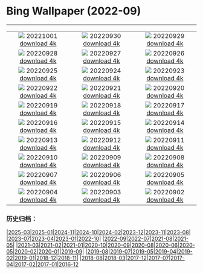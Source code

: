 # Bing Wallpaper (2022-09)
**************
| | | |
| :----: | :----: | :----: |
| ![](https://www.bing.com/th?id=OHR.SwedishAntenna_DE-DE2391805008_1920x1080.jpg) 20221001 [download 4k](https://www.bing.com/th?id=OHR.SwedishAntenna_DE-DE2391805008_UHD.jpg) | ![](https://www.bing.com/th?id=OHR.EubalaenaAustralis_DE-DE2170737652_1920x1080.jpg) 20220930 [download 4k](https://www.bing.com/th?id=OHR.EubalaenaAustralis_DE-DE2170737652_UHD.jpg) | ![](https://www.bing.com/th?id=OHR.InfiniD_DE-DE0853572825_1920x1080.jpg) 20220929 [download 4k](https://www.bing.com/th?id=OHR.InfiniD_DE-DE0853572825_UHD.jpg) |
| ![](https://www.bing.com/th?id=OHR.BridalVeilFalls_DE-DE0688317126_1920x1080.jpg) 20220928 [download 4k](https://www.bing.com/th?id=OHR.BridalVeilFalls_DE-DE0688317126_UHD.jpg) | ![](https://www.bing.com/th?id=OHR.GoldenJellyfish_DE-DE0390606059_1920x1080.jpg) 20220927 [download 4k](https://www.bing.com/th?id=OHR.GoldenJellyfish_DE-DE0390606059_UHD.jpg) | ![](https://www.bing.com/th?id=OHR.SusitnaRiver_DE-DE0199753243_1920x1080.jpg) 20220926 [download 4k](https://www.bing.com/th?id=OHR.SusitnaRiver_DE-DE0199753243_UHD.jpg) |
| ![](https://www.bing.com/th?id=OHR.AmazonMangroves_DE-DE0051405435_1920x1080.jpg) 20220925 [download 4k](https://www.bing.com/th?id=OHR.AmazonMangroves_DE-DE0051405435_UHD.jpg) | ![](https://www.bing.com/th?id=OHR.DarkSkyAcadia_DE-DE9904110113_1920x1080.jpg) 20220924 [download 4k](https://www.bing.com/th?id=OHR.DarkSkyAcadia_DE-DE9904110113_UHD.jpg) | ![](https://www.bing.com/th?id=OHR.WintersteinHerbst_DE-DE9727275236_1920x1080.jpg) 20220923 [download 4k](https://www.bing.com/th?id=OHR.WintersteinHerbst_DE-DE9727275236_UHD.jpg) |
| ![](https://www.bing.com/th?id=OHR.LastDollarRoad_DE-DE7674036220_1920x1080.jpg) 20220922 [download 4k](https://www.bing.com/th?id=OHR.LastDollarRoad_DE-DE7674036220_UHD.jpg) | ![](https://www.bing.com/th?id=OHR.PWPeaceDoves_DE-DE7546988632_1920x1080.jpg) 20220921 [download 4k](https://www.bing.com/th?id=OHR.PWPeaceDoves_DE-DE7546988632_UHD.jpg) | ![](https://www.bing.com/th?id=OHR.SitkaOtters_DE-DE7420521295_1920x1080.jpg) 20220920 [download 4k](https://www.bing.com/th?id=OHR.SitkaOtters_DE-DE7420521295_UHD.jpg) |
| ![](https://www.bing.com/th?id=OHR.QueenFuneral_DE-DE1005379634_1920x1080.jpg) 20220919 [download 4k](https://www.bing.com/th?id=OHR.QueenFuneral_DE-DE1005379634_UHD.jpg) | ![](https://www.bing.com/th?id=OHR.ArashiyamaBamboo_DE-DE7168854170_1920x1080.jpg) 20220918 [download 4k](https://www.bing.com/th?id=OHR.ArashiyamaBamboo_DE-DE7168854170_UHD.jpg) | ![](https://www.bing.com/th?id=OHR.LebkuchenOktoberfest_DE-DE7043952422_1920x1080.jpg) 20220917 [download 4k](https://www.bing.com/th?id=OHR.LebkuchenOktoberfest_DE-DE7043952422_UHD.jpg) |
| ![](https://www.bing.com/th?id=OHR.PianePuma_DE-DE6817821913_1920x1080.jpg) 20220916 [download 4k](https://www.bing.com/th?id=OHR.PianePuma_DE-DE6817821913_UHD.jpg) | ![](https://www.bing.com/th?id=OHR.PyreneesPark_DE-DE6641527978_1920x1080.jpg) 20220915 [download 4k](https://www.bing.com/th?id=OHR.PyreneesPark_DE-DE6641527978_UHD.jpg) | ![](https://www.bing.com/th?id=OHR.MarbleCanyon_DE-DE6490701190_1920x1080.jpg) 20220914 [download 4k](https://www.bing.com/th?id=OHR.MarbleCanyon_DE-DE6490701190_UHD.jpg) |
| ![](https://www.bing.com/th?id=OHR.GSDNPest_DE-DE6345585971_1920x1080.jpg) 20220913 [download 4k](https://www.bing.com/th?id=OHR.GSDNPest_DE-DE6345585971_UHD.jpg) | ![](https://www.bing.com/th?id=OHR.Aracari_DE-DE6206639444_1920x1080.jpg) 20220912 [download 4k](https://www.bing.com/th?id=OHR.Aracari_DE-DE6206639444_UHD.jpg) | ![](https://www.bing.com/th?id=OHR.AugustusburgBruehl_DE-DE6067708049_1920x1080.jpg) 20220911 [download 4k](https://www.bing.com/th?id=OHR.AugustusburgBruehl_DE-DE6067708049_UHD.jpg) |
| ![](https://www.bing.com/th?id=OHR.KLMidAutumn_DE-DE5576779079_1920x1080.jpg) 20220910 [download 4k](https://www.bing.com/th?id=OHR.KLMidAutumn_DE-DE5576779079_UHD.jpg) | ![](https://www.bing.com/th?id=OHR.BHNMBelize_DE-DE5395203824_1920x1080.jpg) 20220909 [download 4k](https://www.bing.com/th?id=OHR.BHNMBelize_DE-DE5395203824_UHD.jpg) | ![](https://www.bing.com/th?id=OHR.CircumnavigationAnni_DE-DE8238745741_1920x1080.jpg) 20220908 [download 4k](https://www.bing.com/th?id=OHR.CircumnavigationAnni_DE-DE8238745741_UHD.jpg) |
| ![](https://www.bing.com/th?id=OHR.MuseudoAmanha_DE-DE8094484682_1920x1080.jpg) 20220907 [download 4k](https://www.bing.com/th?id=OHR.MuseudoAmanha_DE-DE8094484682_UHD.jpg) | ![](https://www.bing.com/th?id=OHR.SquirrelMushroom_DE-DE7899243806_1920x1080.jpg) 20220906 [download 4k](https://www.bing.com/th?id=OHR.SquirrelMushroom_DE-DE7899243806_UHD.jpg) | ![](https://www.bing.com/th?id=OHR.BrehatIsland_DE-DE7676656274_1920x1080.jpg) 20220905 [download 4k](https://www.bing.com/th?id=OHR.BrehatIsland_DE-DE7676656274_UHD.jpg) |
| ![](https://www.bing.com/th?id=OHR.ArambolBeach_DE-DE7506425243_1920x1080.jpg) 20220904 [download 4k](https://www.bing.com/th?id=OHR.ArambolBeach_DE-DE7506425243_UHD.jpg) | ![](https://www.bing.com/th?id=OHR.MalaysiaTwinTowers_DE-DE7352272236_1920x1080.jpg) 20220903 [download 4k](https://www.bing.com/th?id=OHR.MalaysiaTwinTowers_DE-DE7352272236_UHD.jpg) | ![](https://www.bing.com/th?id=OHR.FernsehturmNah_DE-DE6988853815_1920x1080.jpg) 20220902 [download 4k](https://www.bing.com/th?id=OHR.FernsehturmNah_DE-DE6988853815_UHD.jpg) |

### 历史归档：

|[2025-03](bing/2025-03/2025-03.md)|[2025-01](bing/2025-01/2025-01.md)|[2024-11](bing/2024-11/2024-11.md)|[2024-10](bing/2024-10/2024-10.md)|[2024-02](bing/2024-02/2024-02.md)|[2023-12](bing/2023-12/2023-12.md)|[2023-11](bing/2023-11/2023-11.md)|[2023-08](bing/2023-08/2023-08.md)|
|[2023-07](bing/2023-07/2023-07.md)|[2023-04](bing/2023-04/2023-04.md)|[2023-01](bing/2023-01/2023-01.md)|[2022-10](bing/2022-10/2022-10.md)|
|[2022-09](bing/2022-09/2022-09.md)|[2022-07](bing/2022-07/2022-07.md)|[2021-08](bing/2021-08/2021-08.md)|[2021-05](bing/2021-05/2021-05.md)|
|[2021-03](bing/2021-03/2021-03.md)|[2021-02](bing/2021-02/2021-02.md)|[2021-01](bing/2021-01/2021-01.md)|[2020-10](bing/2020-10/2020-10.md)|[2020-09](bing/2020-09/2020-09.md)|[2020-08](bing/2020-08/2020-08.md)|[2020-06](bing/2020-06/2020-06.md)|[2020-05](bing/2020-05/2020-05.md)|[2020-02](bing/2020-02/2020-02.md)|[2020-01](bing/2020-01/2020-01.md)|[2019-09](bing/2019-09/2019-09.md)|
|[2019-08](bing/2019-08/2019-08.md)|[2019-07](bing/2019-07/2019-07.md)|[2019-05](bing/2019-05/2019-05.md)|[2019-04](bing/2019-04/2019-04.md)|[2019-02](bing/2019-02/2019-02.md)|[2019-01](bing/2019-01/2019-01.md)|[2018-12](bing/2018-12/2018-12.md)|[2018-11](bing/2018-11/2018-11.md)|
|[2018-08](bing/2018-08/2018-08.md)|[2018-03](bing/2018-03/2018-03.md)|[2017-12](bing/2017-12/2017-12.md)|[2017-07](bing/2017-07/2017-07.md)|[2017-04](bing/2017-04/2017-04.md)|[2017-02](bing/2017-02/2017-02.md)|[2017-01](bing/2017-01/2017-01.md)|[2016-12](bing/2016-12/2016-12.md)